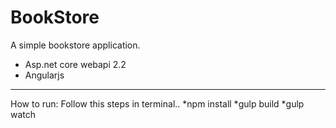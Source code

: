 # BookStore
A simple bookstore application.

* Asp.net core webapi 2.2
* Angularjs 

----------------------------

How to run:
Follow this steps in terminal..
*npm install
*gulp build
*gulp watch

